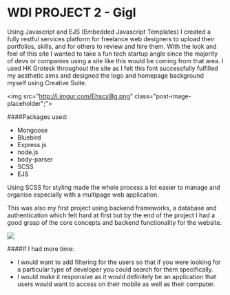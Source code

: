 # WDI PROJECT 2 - Gigl

Using Javascript and EJS (Embedded Javascript Templates) I created a fully restful services platform for freelance web designers to upload their portfolios, skills, and for others to review and hire them. With the look and feel of this site I wanted to take a fun tech startup angle since the majority of devs or companies using a site like this would be coming from that area. I used HK Grotesk throughout the site as I felt this font successfully fulfilled my aesthetic aims and designed the logo and homepage background myself using Creative Suite. 

<img src="http://i.imgur.com/Ehscxl8g.png" class="post-image-placeholder";">

####Packages used:

- Mongoose 
- Bluebird
- Express.js
- node.js
- body-parser
- SCSS
- EJS

Using SCSS for styling made the whole process a lot easier to manage and organise especially with a multipage web application.

This was also my first project using backend frameworks, a database and authentication which felt hard at first but by the end of the project I had a good grasp of the core concepts and backend functionality for the website.

<img src="http://i.imgur.com/2vVCWVH.png">

####If I had more time:

- I would want to add filtering for the users so that if you were looking for a particular type of developer you could search for them specifically.
- I would make it responsive as it would definitely be an application that users would want to access on their mobile as well as their computer.

 










